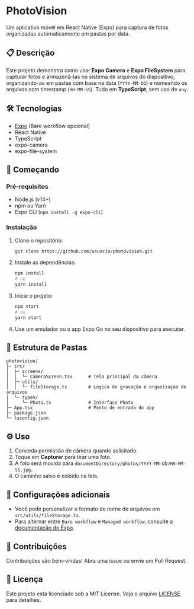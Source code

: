 # PhotoVision

Um aplicativo móvel em React Native (Expo) para captura de fotos organizadas automaticamente em pastas por data.

## 📋 Descrição

Este projeto demonstra como usar **Expo Camera** e **Expo FileSystem** para capturar fotos e armazená-las no sistema de arquivos do dispositivo, organizando-as em pastas com base na data (`YYYY-MM-DD`) e nomeando os arquivos com timestamp (`HH-MM-SS`). Tudo em **TypeScript**, sem uso de `any`.

## 🛠️ Tecnologias

* [Expo](https://expo.dev/) (Bare workflow opcional)
* React Native
* TypeScript
* expo-camera
* expo-file-system

## 🚀 Começando

### Pré-requisitos

* Node.js (v14+)
* npm ou Yarn
* Expo CLI (`npm install -g expo-cli`)

### Instalação

1. Clone o repositório:

   ```bash
   git clone https://github.com/usuario/photovision.git
   ```
2. Instale as dependências:

   ```bash
   npm install
   # ou
   yarn install
   ```
3. Inicie o projeto:

   ```bash
   npm start
   # ou
   yarn start
   ```
4. Use um emulador ou o app Expo Go no seu dispositivo para executar.

## 📂 Estrutura de Pastas

```
photovision/
├─ src/
│  ├─ screens/
│  │  └─ CameraScreen.tsx      # Tela principal da câmera
│  ├─ utils/
│  │  └─ fileStorage.ts        # Lógica de gravação e organização de arquivos
│  └─ types/
│     └─ Photo.ts              # Interface Photo
├─ App.tsx                     # Ponto de entrada do app
├─ package.json
└─ tsconfig.json
```

## ⚙️ Uso

1. Conceda permissão de câmera quando solicitado.
2. Toque em **Capturar** para tirar uma foto.
3. A foto será movida para `documentDirectory/photos/YYYY-MM-DD/HH-MM-SS.jpg`.
4. O caminho salvo é exibido na tela.

## 📐 Configurações adicionais

* Você pode personalizar o formato de nome de arquivos em `src/utils/fileStorage.ts`.
* Para alternar entre `Bare workflow` e `Managed workflow`, consulte a [documentação do Expo](https://docs.expo.dev/).

## 🤝 Contribuições

Contribuições são bem-vindas! Abra uma issue ou envie um Pull Request.

## 📄 Licença

Este projeto está licenciado sob a MIT License. Veja o arquivo [LICENSE](LICENSE) para detalhes.
